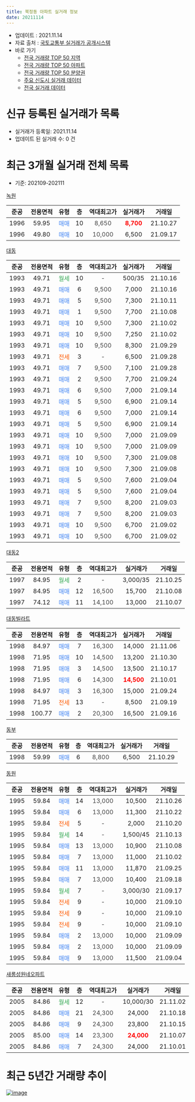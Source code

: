 ```yaml
---
title: 북정동 아파트 실거래 정보
date: 20211114
---
```


* 업데이트 : 2021.11.14
* 자료 출처 : [국토교통부 실거래가 공개시스템](http://rt.molit.go.kr)
* 바로 가기
    * [전국 거래량 TOP 50 지역](https://apt-info.github.io/apt-trade-info/tr)
    * [전국 거래량 TOP 50 아파트](https://apt-info.github.io/apt-trade-info/ta)
    * [전국 거래량 TOP 50 분양권](https://apt-info.github.io/apt-trade-info/tb)
    * [주요 신도시 실거래 데이터](https://apt-info.github.io/apt-trade-info/newtown)
    * [전국 실거래 데이터](https://apt-info.github.io/apt-trade-info/all)



<script async src="https://pagead2.googlesyndication.com/pagead/js/adsbygoogle.js"></script>
<!-- 기본광고 -->
<ins class="adsbygoogle"
     style="display:block"
     data-ad-client="ca-pub-1142216861245946"
     data-ad-slot="4805727019"
     data-ad-format="auto"
     data-full-width-responsive="true"></ins>
<script>
     (adsbygoogle = window.adsbygoogle || []).push({});
</script>


# 신규 등록된 실거래가 목록

* 실거래가 등록일: 2021.11.14
* 업데이트 된 실거래 수: 0 건




<script async src="https://pagead2.googlesyndication.com/pagead/js/adsbygoogle.js"></script>
<!-- 기본광고 -->
<ins class="adsbygoogle"
     style="display:block"
     data-ad-client="ca-pub-1142216861245946"
     data-ad-slot="4805727019"
     data-ad-format="auto"
     data-full-width-responsive="true"></ins>
<script>
     (adsbygoogle = window.adsbygoogle || []).push({});
</script>


# 최근 3개월 실거래 전체 목록
* 기준: 202109-202111


[녹원](https://search.naver.com/search.naver?query=%EB%85%B9%EC%9B%90)

|준공|전용면적|유형|층|역대최고가|실거래가|거래일|
|:---:|:---:|:---:|:---:|:---:|:---:|:---:|
|1996|59.95|<span style="color:#4285F3">매매</span>|10|<span style="color:#444444">8,650</span>|<b><span style="color:#FF0000">8,700</span></b>|21.10.27|
|1996|49.80|<span style="color:#4285F3">매매</span>|10|<span style="color:#444444">10,000</span>|6,500|21.09.17|

[대동](https://search.naver.com/search.naver?query=%EB%8C%80%EB%8F%99)

|준공|전용면적|유형|층|역대최고가|실거래가|거래일|
|:---:|:---:|:---:|:---:|:---:|:---:|:---:|
|1993|49.71|<span style="color:#34A853">월세</span>|10|<span style="color:#444444">-</span>|500/35|21.10.16|
|1993|49.71|<span style="color:#4285F3">매매</span>|6|<span style="color:#444444">9,500</span>|7,000|21.10.16|
|1993|49.71|<span style="color:#4285F3">매매</span>|5|<span style="color:#444444">9,500</span>|7,300|21.10.11|
|1993|49.71|<span style="color:#4285F3">매매</span>|1|<span style="color:#444444">9,500</span>|7,700|21.10.08|
|1993|49.71|<span style="color:#4285F3">매매</span>|10|<span style="color:#444444">9,500</span>|7,300|21.10.02|
|1993|49.71|<span style="color:#4285F3">매매</span>|10|<span style="color:#444444">9,500</span>|7,250|21.10.02|
|1993|49.71|<span style="color:#4285F3">매매</span>|10|<span style="color:#444444">9,500</span>|8,300|21.09.29|
|1993|49.71|<span style="color:#FF5A00">전세</span>|3|<span style="color:#444444">-</span>|6,500|21.09.28|
|1993|49.71|<span style="color:#4285F3">매매</span>|7|<span style="color:#444444">9,500</span>|7,100|21.09.28|
|1993|49.71|<span style="color:#4285F3">매매</span>|2|<span style="color:#444444">9,500</span>|7,700|21.09.24|
|1993|49.71|<span style="color:#4285F3">매매</span>|6|<span style="color:#444444">9,500</span>|7,000|21.09.14|
|1993|49.71|<span style="color:#4285F3">매매</span>|5|<span style="color:#444444">9,500</span>|6,900|21.09.14|
|1993|49.71|<span style="color:#4285F3">매매</span>|6|<span style="color:#444444">9,500</span>|7,000|21.09.14|
|1993|49.71|<span style="color:#4285F3">매매</span>|5|<span style="color:#444444">9,500</span>|6,900|21.09.14|
|1993|49.71|<span style="color:#4285F3">매매</span>|10|<span style="color:#444444">9,500</span>|7,000|21.09.09|
|1993|49.71|<span style="color:#4285F3">매매</span>|10|<span style="color:#444444">9,500</span>|7,000|21.09.09|
|1993|49.71|<span style="color:#4285F3">매매</span>|10|<span style="color:#444444">9,500</span>|7,300|21.09.08|
|1993|49.71|<span style="color:#4285F3">매매</span>|10|<span style="color:#444444">9,500</span>|7,300|21.09.08|
|1993|49.71|<span style="color:#4285F3">매매</span>|5|<span style="color:#444444">9,500</span>|7,600|21.09.04|
|1993|49.71|<span style="color:#4285F3">매매</span>|5|<span style="color:#444444">9,500</span>|7,600|21.09.04|
|1993|49.71|<span style="color:#4285F3">매매</span>|7|<span style="color:#444444">9,500</span>|8,200|21.09.03|
|1993|49.71|<span style="color:#4285F3">매매</span>|7|<span style="color:#444444">9,500</span>|8,200|21.09.03|
|1993|49.71|<span style="color:#4285F3">매매</span>|10|<span style="color:#444444">9,500</span>|6,700|21.09.02|
|1993|49.71|<span style="color:#4285F3">매매</span>|10|<span style="color:#444444">9,500</span>|6,700|21.09.02|

[대동2](https://search.naver.com/search.naver?query=%EB%8C%80%EB%8F%992)

|준공|전용면적|유형|층|역대최고가|실거래가|거래일|
|:---:|:---:|:---:|:---:|:---:|:---:|:---:|
|1997|84.95|<span style="color:#34A853">월세</span>|2|<span style="color:#444444">-</span>|3,000/35|21.10.25|
|1997|84.95|<span style="color:#4285F3">매매</span>|12|<span style="color:#444444">16,500</span>|15,700|21.10.08|
|1997|74.12|<span style="color:#4285F3">매매</span>|11|<span style="color:#444444">14,100</span>|13,000|21.10.07|

[대동빌라트](https://search.naver.com/search.naver?query=%EB%8C%80%EB%8F%99%EB%B9%8C%EB%9D%BC%ED%8A%B8)

|준공|전용면적|유형|층|역대최고가|실거래가|거래일|
|:---:|:---:|:---:|:---:|:---:|:---:|:---:|
|1998|84.97|<span style="color:#4285F3">매매</span>|7|<span style="color:#444444">16,300</span>|14,000|21.11.06|
|1998|71.95|<span style="color:#4285F3">매매</span>|10|<span style="color:#444444">14,500</span>|13,200|21.10.30|
|1998|71.95|<span style="color:#4285F3">매매</span>|3|<span style="color:#444444">14,500</span>|13,500|21.10.17|
|1998|71.95|<span style="color:#4285F3">매매</span>|6|<span style="color:#444444">14,300</span>|<b><span style="color:#FF0000">14,500</span></b>|21.10.01|
|1998|84.97|<span style="color:#4285F3">매매</span>|3|<span style="color:#444444">16,300</span>|15,000|21.09.24|
|1998|71.95|<span style="color:#FF5A00">전세</span>|13|<span style="color:#444444">-</span>|8,500|21.09.19|
|1998|100.77|<span style="color:#4285F3">매매</span>|2|<span style="color:#444444">20,300</span>|16,500|21.09.16|

[동부](https://search.naver.com/search.naver?query=%EB%8F%99%EB%B6%80)

|준공|전용면적|유형|층|역대최고가|실거래가|거래일|
|:---:|:---:|:---:|:---:|:---:|:---:|:---:|
|1998|59.99|<span style="color:#4285F3">매매</span>|6|<span style="color:#444444">8,800</span>|6,500|21.10.29|

[동원](https://search.naver.com/search.naver?query=%EB%8F%99%EC%9B%90)

|준공|전용면적|유형|층|역대최고가|실거래가|거래일|
|:---:|:---:|:---:|:---:|:---:|:---:|:---:|
|1995|59.84|<span style="color:#4285F3">매매</span>|14|<span style="color:#444444">13,000</span>|10,500|21.10.26|
|1995|59.84|<span style="color:#4285F3">매매</span>|6|<span style="color:#444444">13,000</span>|11,300|21.10.22|
|1995|59.84|<span style="color:#FF5A00">전세</span>|5|<span style="color:#444444">-</span>|2,000|21.10.20|
|1995|59.84|<span style="color:#34A853">월세</span>|14|<span style="color:#444444">-</span>|1,500/45|21.10.13|
|1995|59.84|<span style="color:#4285F3">매매</span>|13|<span style="color:#444444">13,000</span>|10,900|21.10.08|
|1995|59.84|<span style="color:#4285F3">매매</span>|7|<span style="color:#444444">13,000</span>|11,000|21.10.02|
|1995|59.84|<span style="color:#4285F3">매매</span>|11|<span style="color:#444444">13,000</span>|11,870|21.09.25|
|1995|59.84|<span style="color:#4285F3">매매</span>|7|<span style="color:#444444">13,000</span>|10,400|21.09.18|
|1995|59.84|<span style="color:#34A853">월세</span>|7|<span style="color:#444444">-</span>|3,000/30|21.09.17|
|1995|59.84|<span style="color:#FF5A00">전세</span>|9|<span style="color:#444444">-</span>|10,000|21.09.10|
|1995|59.84|<span style="color:#FF5A00">전세</span>|9|<span style="color:#444444">-</span>|10,000|21.09.10|
|1995|59.84|<span style="color:#FF5A00">전세</span>|9|<span style="color:#444444">-</span>|10,000|21.09.10|
|1995|59.84|<span style="color:#4285F3">매매</span>|2|<span style="color:#444444">13,000</span>|10,000|21.09.09|
|1995|59.84|<span style="color:#4285F3">매매</span>|2|<span style="color:#444444">13,000</span>|10,000|21.09.09|
|1995|59.84|<span style="color:#4285F3">매매</span>|9|<span style="color:#444444">13,000</span>|11,500|21.09.04|


<script async src="https://pagead2.googlesyndication.com/pagead/js/adsbygoogle.js"></script>
<!-- 기본광고 -->
<ins class="adsbygoogle"
     style="display:block"
     data-ad-client="ca-pub-1142216861245946"
     data-ad-slot="4805727019"
     data-ad-format="auto"
     data-full-width-responsive="true"></ins>
<script>
     (adsbygoogle = window.adsbygoogle || []).push({});
</script>


[새롬성원네오파트](https://search.naver.com/search.naver?query=%EC%83%88%EB%A1%AC%EC%84%B1%EC%9B%90%EB%84%A4%EC%98%A4%ED%8C%8C%ED%8A%B8)

|준공|전용면적|유형|층|역대최고가|실거래가|거래일|
|:---:|:---:|:---:|:---:|:---:|:---:|:---:|
|2005|84.86|<span style="color:#34A853">월세</span>|12|<span style="color:#444444">-</span>|10,000/30|21.11.02|
|2005|84.86|<span style="color:#4285F3">매매</span>|21|<span style="color:#444444">24,300</span>|24,000|21.10.18|
|2005|84.86|<span style="color:#4285F3">매매</span>|9|<span style="color:#444444">24,300</span>|23,800|21.10.15|
|2005|85.00|<span style="color:#4285F3">매매</span>|14|<span style="color:#444444">23,300</span>|<b><span style="color:#FF0000">24,000</span></b>|21.10.07|
|2005|84.86|<span style="color:#4285F3">매매</span>|7|<span style="color:#444444">24,300</span>|24,000|21.10.01|



<script async src="https://pagead2.googlesyndication.com/pagead/js/adsbygoogle.js"></script>
<!-- 기본광고 -->
<ins class="adsbygoogle"
     style="display:block"
     data-ad-client="ca-pub-1142216861245946"
     data-ad-slot="4805727019"
     data-ad-format="auto"
     data-full-width-responsive="true"></ins>
<script>
     (adsbygoogle = window.adsbygoogle || []).push({});
</script>


# 최근 5년간 거래량 추이


<div style="width:100%;">
    <canvas id="deal_progress" height="200"></canvas>
</div>

<script>
new Chart(document.getElementById("deal_progress"), {
    type: 'line',
    data: {
        labels: ['16.01','16.02','16.03','16.04','16.05','16.06','16.07','16.08','16.09','16.10','16.11','16.12','17.01','17.02','17.03','17.04','17.05','17.06','17.07','17.08','17.09','17.10','17.11','17.12','18.01','18.02','18.03','18.04','18.05','18.06','18.07','18.08','18.09','18.10','18.11','18.12','19.01','19.02','19.03','19.04','19.05','19.06','19.07','19.08','19.09','19.10','19.11','19.12','20.01','20.02','20.03','20.04','20.05','20.06','20.07','20.08','20.09','20.10','20.11','20.12','21.01','21.02','21.03','21.04','21.05','21.06','21.07','21.08','21.09','21.10','21.11'],
        datasets: [{
            label: '매매/분양권',
            data: [19,9,25,21,16,11,10,25,23,19,25,8,7,19,19,9,14,14,14,7,10,11,9,5,9,8,10,7,8,5,7,8,11,7,7,7,6,8,10,5,5,5,3,6,10,21,13,15,6,12,14,6,10,9,24,9,6,12,22,16,14,11,18,22,10,17,15,15,25,20,1],
            borderColor: "rgba(66, 133, 243, 1)",
            backgroundColor: "rgba(66, 133, 243, 0.05)",
            borderWidth: 1,
            pointRadius: 0,
            fill: false,
            lineTension: 0
        },{
            label: '전/월세',
            data: [4,7,11,2,6,2,6,0,6,6,2,5,5,11,6,2,3,1,10,6,6,4,7,5,3,5,9,2,7,5,6,3,6,4,5,7,6,5,10,5,6,3,5,7,3,6,5,2,1,10,8,3,9,8,6,2,2,7,4,8,5,2,5,6,3,5,5,4,6,4,1],
            borderColor: "rgba(255, 90, 0, 1)",
            backgroundColor: "rgba(255, 90, 0, 0.05)",
            borderWidth: 1,
            pointRadius: 0,
            fill: false,
            lineTension: 0
        },{
            label: '합계',
            data: [23,16,36,23,22,13,16,25,29,25,27,13,12,30,25,11,17,15,24,13,16,15,16,10,12,13,19,9,15,10,13,11,17,11,12,14,12,13,20,10,11,8,8,13,13,27,18,17,7,22,22,9,19,17,30,11,8,19,26,24,19,13,23,28,13,22,20,19,31,24,2],
            borderColor: "rgba(0, 0, 0, 1)",
            backgroundColor: "rgba(0, 0, 0, 0.03)",
            borderWidth: 0.1,
            pointRadius: 0,
            fill: true,
            lineTension: 0
        }
        ]
    },
    options: {
        responsive: true,
        title: {
            display: false
        },
        tooltips: {
            mode: 'index',
            intersect: false
        },
        hover: {
            mode: 'nearest',
            intersect: true
        },
        scales: {
            xAxes: [{
                display: true,
                scaleLabel: {
                    display: true,
                    labelString: '년/월'
                }
            }],
            yAxes: [{
                display: true,
                ticks: {
                    suggestedMin: 0,
                },
                scaleLabel: {
                    display: true,
                    labelString: '실거래 수'
                }
            }]
        }
    }
});

</script>


[![image](https://apt-info.github.io/images/2020-01-03-apt-trade-info/1024x500.png)](https://play.google.com/store/apps/details?id=com.aptinfo.apttradeinfo)

